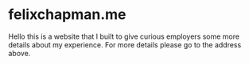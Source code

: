 # felixchapman.me

Hello this is a website that I built to give curious employers some more details about my experience. For more details please go to the address above.
